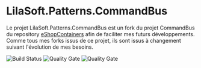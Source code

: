 # LilaSoft.Patterns.CommandBus

Le projet LilaSoft.Patterns.CommandBus est un fork du projet CommandBus du repository [eShopContainers](https://github.com/dotnet-architecture/eShopOnContainers) afin de faciliter mes futurs développements. Comme tous mes forks issus de ce projet, ils sont issus à changement suivant l'évolution de mes besoins. 

![Build Status](https://beowulf59000.visualstudio.com/_apis/public/build/definitions/8e288a31-c65f-4f14-b580-5a7230391408/5/badge) ![Quality Gate](https://sonarcloud.io/api/project_badges/measure?project=LilaSoft.Patterns.CommandBus&metric=alert_status) ![Quality Gate](https://sonarcloud.io/api/project_badges/measure?project=LilaSoft.Patterns.CommandBus&metric=sqale_index)
